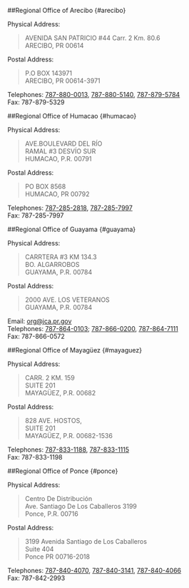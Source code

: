 ##Regional Office of Arecibo {#arecibo}
 
Physical Address:  
  
> AVENIDA SAN PATRICIO #44 Carr. 2 Km. 80.6  
ARECIBO, PR 00614

Postal Address:  

> P.O BOX 143971  
ARECIBO, PR  00614-3971

Telephones: [787-880-0013][2], [787-880-5140][3], [787-879-5784][4]  
Fax: 787-879-5329  
 	
##Regional Office of Humacao {#humacao}
 
Physical Address:  

> AVE.BOULEVARD DEL RÍO  
RAMAL #3 DESVÍO SUR  
HUMACAO, P.R. 00791  
  
Postal Address: 

> PO BOX 8568  
HUMACAO, PR 00792  

Telephones: [787-285-2818][5], [787-285-7997][6]  
Fax: 787-285-7997  
 	
##Regional Office of Guayama {#guayama}
 
Physical Address:
   
>CARRTERA #3 KM 134.3  
BO. ALGARROBOS  
GUAYAMA, P.R. 00784  

Postal Address:  

>2000 AVE. LOS VETERANOS  
GUAYAMA, P.R. 00784  

Email: [org@jca.pr.gov][1]    
Telephones:  [787-864-0103][7]; [787-866-0200][8], [787-864-7111][9]  
Fax:  787-866-0572  

##Regional Office of Mayagüez {#mayaguez}
 
Physical Address:  

>CARR. 2 KM. 159   
SUITE 201  
MAYAGÜEZ, P.R. 00682  

Postal Address: 

>828 AVE. HOSTOS,   
SUITE 201  
MAYAGÜEZ, P.R. 00682-1536  

Telephones: [787-833-1188][10], [787-833-1115][11]  
Fax: 787-833-1198  
 	
##Regional Office of Ponce {#ponce}
 
Physical Address:  

>Centro De Distribución  
Ave. Santiago De Los Caballeros 3199  
Ponce, P.R. 00716  

Postal Address: 

> 3199 Avenida Santiago de Los Caballeros  
Suite 404  
Ponce PR  00716-2018   

Telephones:  [787-840-4070][12], [787-840-3141][13], [787-840-4066][14]  
Fax: 787-842-2993  


[1]:http://mailto:org@jca.pr.gov
[2]:tel:+17878800013
[3]:tel:+17878805140
[4]:tel:+17878795784
[5]:tel:+17872852818
[6]:tel:+17872857997
[7]:tel:+17878640103
[8]:tel:+17878660200
[9]:tel:+17878647111
[10]:tel:+17878331188
[11]:tel:+17878331115
[12]:tel:+17878404070
[13]:tel:+17878403141
[14]:tel:+17878404066